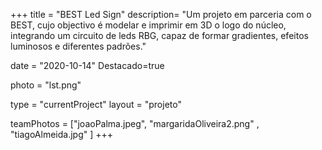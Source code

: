 +++
title = "BEST Led Sign"
description= "Um projeto em parceria com o BEST, cujo objectivo é modelar e imprimir em 3D o logo do núcleo, integrando um circuito de leds RBG, capaz de formar gradientes, efeitos luminosos e diferentes padrões." 

date = "2020-10-14" 
Destacado=true 

photo = "lst.png" 

type = "currentProject" 
layout = "projeto" 

teamPhotos = ["joaoPalma.jpeg", "margaridaOliveira2.png" , "tiagoAlmeida.jpg" ] 
+++